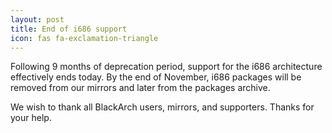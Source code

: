 ```yaml
---
layout: post
title: End of i686 support
icon: fas fa-exclamation-triangle
---
```


Following 9 months of deprecation period, support for the i686 architecture effectively ends today. By the end of November, i686 packages will be removed from our mirrors and later from the packages archive.

We wish to thank all BlackArch users, mirrors, and supporters. Thanks for your help.
